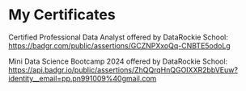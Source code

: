 # My Certificates

Certified Professional Data Analyst offered by DataRockie School: https://badgr.com/public/assertions/GCZNPXxoQq-CNBTE5odoLg

Mini Data Science Bootcamp 2024 offered by DataRockie School: https://api.badgr.io/public/assertions/ZhQQrqHnQGOIXXR2bbVEuw?identity__email=pp.pn991009%40gmail.com
